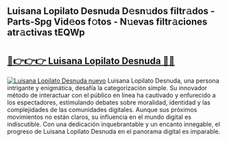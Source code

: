 ## Luisana Lopilato Desnuda D𝚎sn𝚞dos filtr𝚊dos - Parts-Spg Vid𝚎os f𝚘tos - N𝚞evas filtr𝚊ciones atr𝚊ctivas tEQWp

# <h2><a href="http://mbbvx4l.tromn.icu/?c=Luisana+Lopilato+Desnuda">🔗👉👉👉 Luisana Lopilato Desnuda 🔗🔗</a></h2>

[![Luisana Lopilato Desnuda nuevo](https://i.imgur.com/pEAQMta.gif)](http://mbbvx4l.tromn.icu/?c=Luisana+Lopilato+Desnuda)
Luisana Lopilato Desnuda, una persona intrigante y enigmática, desafía la categorización simple. Su innovador método de interactuar con el público en línea ha cautivado y enfurecido a los espectadores, estimulando debates sobre moralidad, identidad y las complejidades de las comunidades digitales. Aunque sus próximos movimientos no están claros, su influencia en el mundo digital es indiscutible. Con una dedicación inquebrantable y un encanto innegable, el progreso de Luisana Lopilato Desnuda en el panorama digital es imparable.
